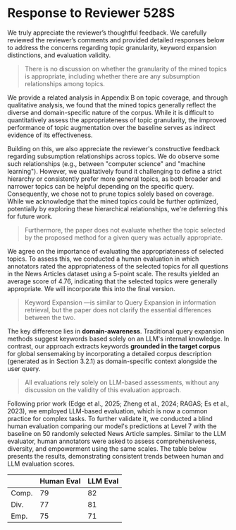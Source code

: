 # Response to  Reviewer 528S

We truly appreciate the reviewer’s thoughtful feedback. We carefully reviewed the reviewer’s comments and provided detailed responses below to address the concerns regarding topic granularity, keyword expansion distinctions, and evaluation validity. 

> There is no discussion on whether the granularity of the mined topics is appropriate, including whether there are any subsumption relationships among topics.

We provide a related analysis in Appendix B on topic coverage, and through qualitative analysis, we found that the mined topics generally reflect the diverse and domain-specific nature of the corpus. While it is difficult to quantitatively assess the appropriateness of topic granularity, the improved performance of topic augmentation over the baseline serves as indirect evidence of its effectiveness.

Building on this, we also appreciate the reviewer's constructive feedback regarding subsumption relationships across topics. We do observe some such relationships (e.g., between "computer science" and "machine learning"). However, we qualitatively found it challenging to define a strict hierarchy or consistently prefer more general topics, as both broader and narrower topics can be helpful depending on the specific query. Consequently, we chose not to prune topics solely based on coverage. While we acknowledge that the mined topics could be further optimized, potentially by exploring these hierarchical relationships, we're deferring this for future work.

> Furthermore, the paper does not evaluate whether the topic selected by the proposed method for a given query was actually appropriate.

We agree on the importance of evaluating the appropriateness of selected topics. To assess this, we conducted a human evaluation in which annotators rated the appropriateness of the selected topics for all questions in the News Articles dataset using a 5-point scale. The results yielded an average score of 4.76, indicating that the selected topics were generally appropriate. We will incorporate this into the final version.

> Keyword Expansion —is similar to Query Expansion in information retrieval, but the paper does not clarify the essential differences between the two.

The key difference lies in **domain-awareness**. Traditional query expansion methods suggest keywords based solely on an LLM's internal knowledge. In contrast, our approach extracts keywords **grounded in the target corpus** for global sensemaking by incorporating a detailed corpus description (generated as in Section 3.2.1) as domain-specific context alongside the user query.

> All evaluations rely solely on LLM-based assessments, without any discussion on the validity of this evaluation approach.

Following prior work (Edge et al., 2025; Zheng et al., 2024; RAGAS; Es et al., 2023), we employed LLM-based evaluation, which is now a common practice for complex tasks. To further validate it, we conducted a blind human evaluation comparing our model's predictions at Level 7 with the baseline on 50 randomly selected News Article samples. Similar to the LLM evaluator, human annotators were asked to assess comprehensiveness, diversity, and empowerment using the same scales. The table below presents the results, demonstrating consistent trends between human and LLM evaluation scores.

|        | Human Eval | LLM Eval |
|--------|------------|----------|
| Comp.  |    79      |   82     |
| Div.   |    77      |   81     |
| Emp.   |    75      |   71     |